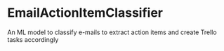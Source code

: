 # EmailActionItemClassifier
An ML model to classify e-mails to extract action items and create Trello tasks accordingly

